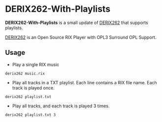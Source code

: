 # DERIX262-With-Playlists

**DERIX262-With-Playlists** is a small update of [DERIX262](https://github.com/PalMusicFan/DERIX262) that supports playlists.

[DERIX262](https://github.com/PalMusicFan/DERIX262) is an Open Source RIX Player with OPL3 Surround OPL Support. 

## Usage

- Play a single RIX music

```
derix262 music.rix
```

- Play all tracks in a TXT playlist. Each line contains a RIX file name. Each track is played once.

```
derix262 playlist.txt
```

- Play all tracks, and each track is played 3 times.

```
derix262 playlist.txt 3
```
